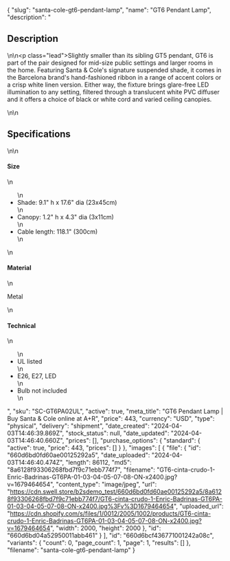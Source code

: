 {
  "slug": "santa-cole-gt6-pendant-lamp",
  "name": "GT6 Pendant Lamp",
  "description": "<h2>Description</h2>\n<!-- split -->\n<p class=\"lead\">Slightly smaller than its sibling GT5 pendant, GT6 is part of the pair designed for mid-size public settings and larger rooms in the home. Featuring Santa &amp; Cole's signature suspended shade, it comes in the Barcelona brand's hand-fashioned ribbon in a range of accent colors or a crisp white linen version. Either way, the fixture brings glare-free LED illumination to any setting, filtered through a translucent white PVC diffuser and it offers a choice of black or white cord and varied ceiling canopies.</p>\n<!-- split -->\n<h2>Specifications</h2>\n<!-- split -->\n<h4>Size</h4>\n<ul>\n<li>Shade: 9.1\" h x 17.6\" dia (23x45cm)</li>\n<li>Canopy: 1.2\" h x 4.3\" dia (3x11cm)</li>\n<li>Cable length: 118.1\" (300cm)</li>\n</ul>\n<h4>Material</h4>\n<p>Metal</p>\n<h4>Technical</h4>\n<ul>\n<li>UL listed</li>\n<li>E26, E27, LED</li>\n<li>Bulb not included</li>\n</ul>",
  "sku": "SC-GT6PA02UL",
  "active": true,
  "meta_title": "GT6 Pendant Lamp | Buy Santa & Cole online at A+R",
  "price": 443,
  "currency": "USD",
  "type": "physical",
  "delivery": "shipment",
  "date_created": "2024-04-03T14:46:39.869Z",
  "stock_status": null,
  "date_updated": "2024-04-03T14:46:40.660Z",
  "prices": [],
  "purchase_options": {
    "standard": {
      "active": true,
      "price": 443,
      "prices": []
    }
  },
  "images": [
    {
      "file": {
        "id": "660d6bd0fd60ae00125292a5",
        "date_uploaded": "2024-04-03T14:46:40.474Z",
        "length": 86112,
        "md5": "8a6128f93306268fbd7f9c71ebb774f7",
        "filename": "GT6-cinta-crudo-1-Enric-Badrinas-GT6PA-01-03-04-05-07-08-ON-x2400.jpg?v=1679464654",
        "content_type": "image/jpeg",
        "url": "https://cdn.swell.store/b2sdemo_test/660d6bd0fd60ae00125292a5/8a6128f93306268fbd7f9c71ebb774f7/GT6-cinta-crudo-1-Enric-Badrinas-GT6PA-01-03-04-05-07-08-ON-x2400.jpg%3Fv%3D1679464654",
        "uploaded_url": "https://cdn.shopify.com/s/files/1/0012/2005/1002/products/GT6-cinta-crudo-1-Enric-Badrinas-GT6PA-01-03-04-05-07-08-ON-x2400.jpg?v=1679464654",
        "width": 2000,
        "height": 2000
      },
      "id": "660d6bd04a52950011abb461"
    }
  ],
  "id": "660d6bcf436771001242a08c",
  "variants": {
    "count": 0,
    "page_count": 1,
    "page": 1,
    "results": []
  },
  "filename": "santa-cole-gt6-pendant-lamp"
}